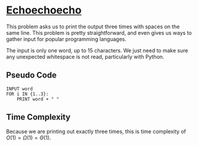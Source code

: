 # [Echoechoecho]("https://open.kattis.com/problems/echoechoecho")

This problem asks us to print the output three times with spaces on the same line. This problem is pretty straightforward, and even gives us ways to gather input for popular programming languages.

The input is only one word, up to $15$ characters. We just need to make sure any unexpected whitespace is not read, particularly with Python.

## Pseudo Code
```
INPUT word
FOR i IN {1..3}:
    PRINT word + " "
```

## Time Complexity
Because we are printing out exactly three times, this is time complexity of $O(1) = \Omega(1) = \Theta(1)$.